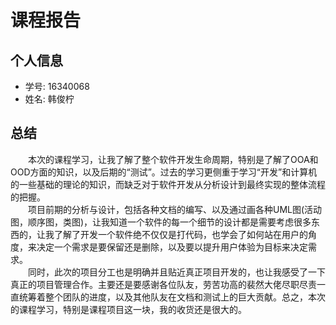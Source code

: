 # 课程报告
## 个人信息
- 学号: 16340068
- 姓名: 韩俊柠
## 总结
  &emsp;&emsp;本次的课程学习，让我了解了整个软件开发生命周期，特别是了解了OOA和OOD方面的知识，以及后期的“测试”。过去的学习更侧重于学习“开发”和计算机的一些基础的理论的知识，而缺乏对于软件开发从分析设计到最终实现的整体流程的把握。<br/>
  &emsp;&emsp;项目前期的分析与设计，包括各种文档的编写、以及通过画各种UML图(活动图，顺序图，类图)，让我知道一个软件的每一个细节的设计都是需要考虑很多东西的，让我了解了开发一个软件绝不仅仅是打代码，也学会了如何站在用户的角度，来决定一个需求是要保留还是删除，以及要以提升用户体验为目标来决定需求。<br/>
  &emsp;&emsp;同时，此次的项目分工也是明确并且贴近真正项目开发的，也让我感受了一下真正的项目管理合作。主要还是要感谢各位队友，劳苦功高的裴然大佬尽职尽责一直统筹着整个团队的进度，以及其他队友在文档和测试上的巨大贡献。总之，本次的课程学习，特别是课程项目这一块，我的收货还是很大的。